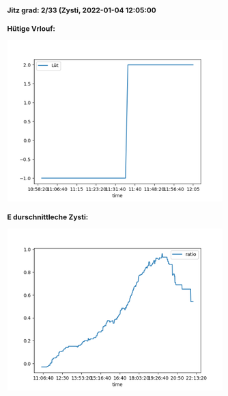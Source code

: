 ### Jitz grad: 2/33 (Zysti, 2022-01-04 12:05:00

### Hütige Vrlouf:
![Graph](Today.png)

### E durschnittleche Zysti:
![Graph](Zysti.png)